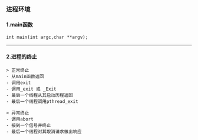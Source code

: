 ### 进程环境


#### 1.main函数

    int main(int argc,char **argv);

---

#### 2.进程的终止

    > 正常终止
    - 从main函数返回
    - 调用exit
    - 调用_exit 或 _Exit
    - 最后一个线程从其启动历程返回
    - 最后一个线程调用pthread_exit
    
    > 异常终止
    - 调用abort
    - 接到一个信号并终止
    - 最后一个线程对其取消请求做出响应




